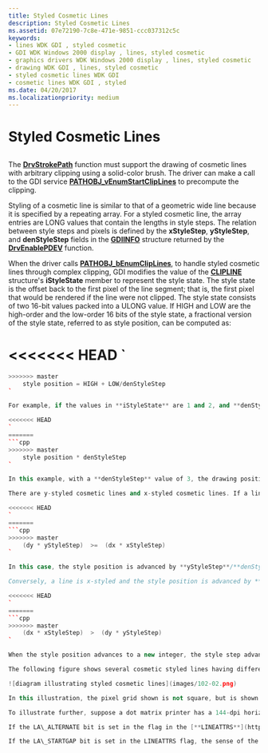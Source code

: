 ```yaml
---
title: Styled Cosmetic Lines
description: Styled Cosmetic Lines
ms.assetid: 07e72190-7c8e-471e-9851-ccc037312c5c
keywords:
- lines WDK GDI , styled cosmetic
- GDI WDK Windows 2000 display , lines, styled cosmetic
- graphics drivers WDK Windows 2000 display , lines, styled cosmetic
- drawing WDK GDI , lines, styled cosmetic
- styled cosmetic lines WDK GDI
- cosmetic lines WDK GDI , styled
ms.date: 04/20/2017
ms.localizationpriority: medium
---
```


# Styled Cosmetic Lines


## <span id="ddk_styled_cosmetic_lines_gg"></span><span id="DDK_STYLED_COSMETIC_LINES_GG"></span>


The [**DrvStrokePath**](https://msdn.microsoft.com/library/windows/hardware/ff556316) function must support the drawing of cosmetic lines with arbitrary clipping using a solid-color brush. The driver can make a call to the GDI service [**PATHOBJ\_vEnumStartClipLines**](https://msdn.microsoft.com/library/windows/hardware/ff568857) to precompute the clipping.

Styling of a cosmetic line is similar to that of a geometric wide line because it is specified by a repeating array. For a styled cosmetic line, the array entries are LONG values that contain the lengths in style steps. The relation between style steps and pixels is defined by the **xStyleStep**, **yStyleStep**, and **denStyleStep** fields in the [**GDIINFO**](https://msdn.microsoft.com/library/windows/hardware/ff566484) structure returned by the [**DrvEnablePDEV**](https://msdn.microsoft.com/library/windows/hardware/ff556211) function.

When the driver calls [**PATHOBJ\_bEnumClipLines**](https://msdn.microsoft.com/library/windows/hardware/ff568852), to handle styled cosmetic lines through complex clipping, GDI modifies the value of the [**CLIPLINE**](https://msdn.microsoft.com/library/windows/hardware/ff539416) structure's **iStyleState** member to represent the style state. The style state is the offset back to the first pixel of the line segment; that is, the first pixel that would be rendered if the line were not clipped. The style state consists of two 16-bit values packed into a ULONG value. If HIGH and LOW are the high-order and the low-order 16 bits of the style state, a fractional version of the style state, referred to as style position, can be computed as:

<<<<<<< HEAD
`
=======
```cpp
>>>>>>> master
    style position = HIGH + LOW/denStyleStep
`

For example, if the values in **iStyleState** are 1 and 2, and **denStyleStep** is 3, then style position is 5/3. To determine exactly where the drawing of the style begins in the style array, take the product:

<<<<<<< HEAD
`
=======
```cpp
>>>>>>> master
    style position * denStyleStep
`

In this example, with a **denStyleStep** value of 3, the drawing position is calculated to exclude the first five (5/3 \* 3) pixels of the style array. That is, drawing begins at the sixth pixel in the style array of this clipped line.

There are y-styled cosmetic lines and x-styled cosmetic lines. If a line extends dx device units in the x direction and dy units in the y direction, the line is y-styled when the following is true:

<<<<<<< HEAD
`
=======
```cpp
>>>>>>> master
    (dy * yStyleStep)  >=  (dx * xStyleStep)
`

In this case, the style position is advanced by **yStyleStep**/**denStyleStep** for each pixel advanced in the y direction.

Conversely, a line is x-styled and the style position is advanced by **xStyleStep**/**denStyleStep** for each pixel advanced in the x direction when the following is true:

<<<<<<< HEAD
`
=======
```cpp
>>>>>>> master
    (dx * xStyleStep)  >  (dy * yStyleStep)
`

When the style position advances to a new integer, the style step advances one unit in the style array.

The following figure shows several cosmetic styled lines having different slopes.

![diagram illustrating styled cosmetic lines](images/102-02.png)

In this illustration, the pixel grid shown is not square, but is shown as it would be for an EGA display in which four pixels in the x direction represent the same distance as three pixels in the y direction. The style steps in the [**GDIINFO**](https://msdn.microsoft.com/library/windows/hardware/ff566484) structure ensure that styled lines appear the same at any slope on displays whose pixels are not square. In this illustration, the styling array (defined by the **pstyle** member of the [**LINEATTRS**](https://msdn.microsoft.com/library/windows/hardware/ff568195) structure) is {1,1}, which is a broken line having equal-sized dots and gaps. The driver's value of **xStyleStep** is 3, **yStyleStep** is 4, and **denStyleStep** is 12.

To illustrate further, suppose a dot matrix printer has a 144-dpi horizontal resolution and a 72-dpi vertical resolution. In addition, suppose the dot length of the minimum dot is 1/24-inch. To support this printer, select the smallest numbers for **xStyleStep** and **yStyleStep** that can compensate for the printer's aspect ratio, such as 1 for **xStyleStep** and 2 (144/72) for **yStyleStep**, and 6 (144/24) for **denStyleStep**.

If the LA\_ALTERNATE bit is set in the flag in the [**LINEATTRS**](https://msdn.microsoft.com/library/windows/hardware/ff568195) structure, a special style is used for a cosmetic line. In this case, every other pixel is on, regardless of direction or aspect ratio. Style state is returned as if the style array is {1,1} and **xStyleStep**, **yStyleStep**, and **denStyleStep** are all one. In other words, if **lStyleState** is zero, the first pixel is on; if **lStyleState** is one, the first pixel is off.

If the LA\_STARTGAP bit is set in the LINEATTRS flag, the sense of the elements in the style array is inverted. The first array entry specifies the length of the first gap, the second entry specifies the length of the first dash, and so forth.

 

 





